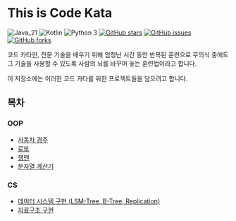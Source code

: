 # This is Code Kata

![Java_21](https://img.shields.io/badge/java-21-red?logo=openjdk&logoColor=white)
![Kotlin](https://img.shields.io/badge/Kotlin-1.9.20-purple?logo=kotlin)
![Python 3](https://img.shields.io/badge/python-3-yellow?logo=python)
[![GitHub stars](https://img.shields.io/github/stars/gunkim/code-kata)](https://github.com/gunkim/code-kata/stargazers)
[![GitHub issues](https://img.shields.io/github/issues/gunkim/code-kata)](https://github.com/gunkim/code-kata/issues)
[![GitHub forks](https://img.shields.io/github/forks/gunkim/code-kata)](https://github.com/gunkim/code-kata/network)

코드 카타란, 전문 기술을 배우기 위해 엄청난 시간 동안 반복된 훈련으로 무의식 중에도 그 기술을 사용할 수 있도록 사람의 뇌를 바꾸어 놓는 훈련법이라고 합니다.

이 저장소에는 이러한 코드 카타를 위한 프로젝트들을 담으려고 합니다.

## 목차

### OOP

- [자동차 경주](jvm-code-kata/car-racing)
- [로또](jvm-code-kata/lotto)
- [행맨](jvm-code-kata/hangman)
- [문자열 계산기](jvm-code-kata/string-calculator)

### CS

- [데이터 시스템 구현 (LSM-Tree, B-Tree, Replication)](jvm-code-kata/data-systems)
- [자료구조 구현](jvm-code-kata/data-structure)